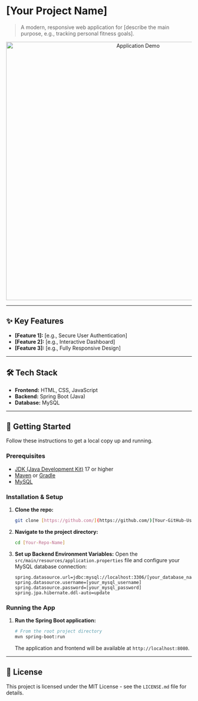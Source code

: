 <!-- 
NOTE: 
- Replace all bracketed content like [Your Project Name] with your own information.
- The HTML comments (like this one) are for guidance and should be removed from your final README.
-->

# [Your Project Name]

> A modern, responsive web application for [describe the main purpose, e.g., tracking personal fitness goals].

<p align="center">
  <!-- A high-quality screenshot or GIF is the best way to show off your work! -->
  <img src="[URL_to_your_screenshot_or_gif]" alt="Application Demo" width="700">
</p>

---

## ✨ Key Features
* **[Feature 1]:** [e.g., Secure User Authentication]
* **[Feature 2]:** [e.g., Interactive Dashboard]
* **[Feature 3]:** [e.g., Fully Responsive Design]

---

## 🛠️ Tech Stack
* **Frontend:** HTML, CSS, JavaScript
* **Backend:** Spring Boot (Java)
* **Database:** MySQL

---

## 🚀 Getting Started

Follow these instructions to get a local copy up and running.

### Prerequisites
* [JDK (Java Development Kit)](https://www.oracle.com/java/technologies/downloads/) 17 or higher
* [Maven](https://maven.apache.org/download.cgi) or [Gradle](https://gradle.org/install/)
* [MySQL](https://dev.mysql.com/downloads/installer/)

### Installation & Setup

1.  **Clone the repo:**
    ```bash
    git clone [https://github.com/](https://github.com/)[Your-GitHub-Username]/[Your-Repo-Name].git
    ```

2.  **Navigate to the project directory:**
    ```bash
    cd [Your-Repo-Name]
    ```

3.  **Set up Backend Environment Variables:**
    Open the `src/main/resources/application.properties` file and configure your MySQL database connection:
    ```properties
    spring.datasource.url=jdbc:mysql://localhost:3306/[your_database_name]
    spring.datasource.username=[your_mysql_username]
    spring.datasource.password=[your_mysql_password]
    spring.jpa.hibernate.ddl-auto=update
    ```

### Running the App

1.  **Run the Spring Boot application:**
    ```bash
    # From the root project directory
    mvn spring-boot:run
    ```
    The application and frontend will be available at `http://localhost:8080`.

---

## 📜 License

This project is licensed under the MIT License - see the `LICENSE.md` file for details.
